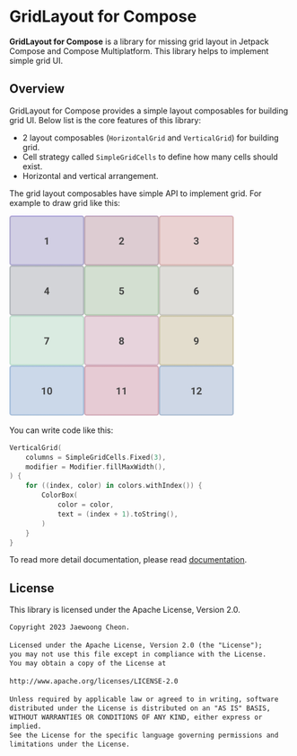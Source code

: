 # GridLayout for Compose

**GridLayout for Compose** is a library for missing grid layout in Jetpack Compose and Compose Multiplatform.
This library helps to implement simple grid UI.

## Overview

GridLayout for Compose provides a simple layout composables for building grid UI.
Below list is the core features of this library:

- 2 layout composables (`HorizontalGrid` and `VerticalGrid`) for building grid.
- Cell strategy called `SimpleGridCells` to define how many cells should exist.
- Horizontal and vertical arrangement.

The grid layout composables have simple API to implement grid.
For example to draw grid like this:

![usage-example](images/overview-grid.png)

You can write code like this:

```kotlin
VerticalGrid(
    columns = SimpleGridCells.Fixed(3),
    modifier = Modifier.fillMaxWidth(),
) {
    for ((index, color) in colors.withIndex()) {
        ColorBox(
            color = color,
            text = (index + 1).toString(),
        )
    }
}
```

To read more detail documentation, please read [documentation](./installation.md).

## License

This library is licensed under the Apache License, Version 2.0.

```
Copyright 2023 Jaewoong Cheon.

Licensed under the Apache License, Version 2.0 (the "License");
you may not use this file except in compliance with the License.
You may obtain a copy of the License at

http://www.apache.org/licenses/LICENSE-2.0

Unless required by applicable law or agreed to in writing, software
distributed under the License is distributed on an "AS IS" BASIS,
WITHOUT WARRANTIES OR CONDITIONS OF ANY KIND, either express or implied.
See the License for the specific language governing permissions and
limitations under the License.
```
